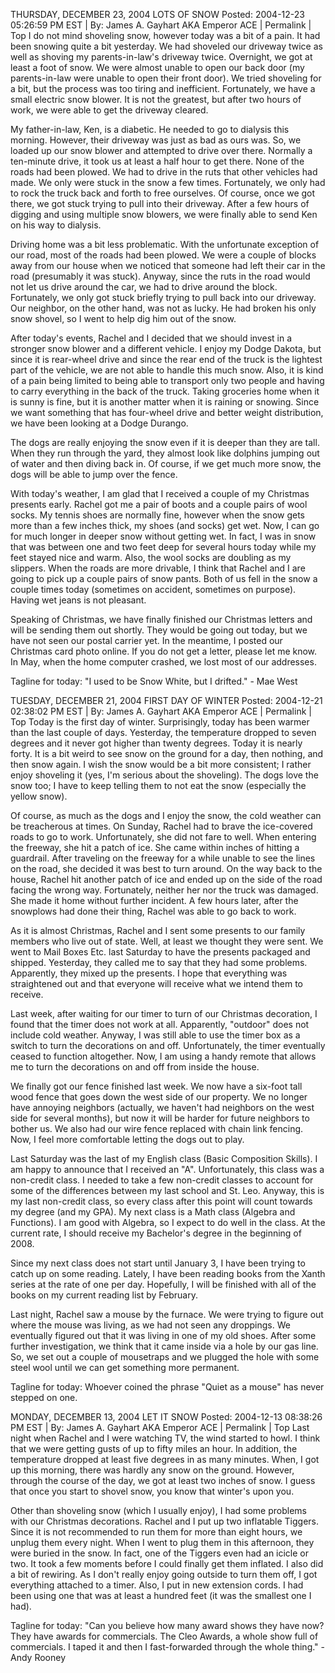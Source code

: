 THURSDAY, DECEMBER 23, 2004
LOTS OF SNOW
Posted: 2004-12-23 05:26:59 PM EST | By: James A. Gayhart AKA Emperor ACE | Permalink | Top
I do not mind shoveling snow, however today was a bit of a pain. It had been snowing quite a bit yesterday. We had shoveled our driveway twice as well as shoving my parents-in-law's driveway twice. Overnight, we got at least a foot of snow. We were almost unable to open our back door (my parents-in-law were unable to open their front door). We tried shoveling for a bit, but the process was too tiring and inefficient. Fortunately, we have a small electric snow blower. It is not the greatest, but after two hours of work, we were able to get the driveway cleared.

My father-in-law, Ken, is a diabetic. He needed to go to dialysis this morning. However, their driveway was just as bad as ours was. So, we loaded up our snow blower and attempted to drive over there. Normally a ten-minute drive, it took us at least a half hour to get there. None of the roads had been plowed. We had to drive in the ruts that other vehicles had made. We only were stuck in the snow a few times. Fortunately, we only had to rock the truck back and forth to free ourselves. Of course, once we got there, we got stuck trying to pull into their driveway. After a few hours of digging and using multiple snow blowers, we were finally able to send Ken on his way to dialysis.

Driving home was a bit less problematic. With the unfortunate exception of our road, most of the roads had been plowed. We were a couple of blocks away from our house when we noticed that someone had left their car in the road (presumably it was stuck). Anyway, since the ruts in the road would not let us drive around the car, we had to drive around the block. Fortunately, we only got stuck briefly trying to pull back into our driveway. Our neighbor, on the other hand, was not as lucky. He had broken his only snow shovel, so I went to help dig him out of the snow.

After today's events, Rachel and I decided that we should invest in a stronger snow blower and a different vehicle. I enjoy my Dodge Dakota, but since it is rear-wheel drive and since the rear end of the truck is the lightest part of the vehicle, we are not able to handle this much snow. Also, it is kind of a pain being limited to being able to transport only two people and having to carry everything in the back of the truck. Taking groceries home when it is sunny is fine, but it is another matter when it is raining or snowing. Since we want something that has four-wheel drive and better weight distribution, we have been looking at a Dodge Durango.

The dogs are really enjoying the snow even if it is deeper than they are tall. When they run through the yard, they almost look like dolphins jumping out of water and then diving back in. Of course, if we get much more snow, the dogs will be able to jump over the fence.

With today's weather, I am glad that I received a couple of my Christmas presents early. Rachel got me a pair of boots and a couple pairs of wool socks. My tennis shoes are normally fine, however when the snow gets more than a few inches thick, my shoes (and socks) get wet. Now, I can go for much longer in deeper snow without getting wet. In fact, I was in snow that was between one and two feet deep for several hours today while my feet stayed nice and warm. Also, the wool socks are doubling as my slippers. When the roads are more drivable, I think that Rachel and I are going to pick up a couple pairs of snow pants. Both of us fell in the snow a couple times today (sometimes on accident, sometimes on purpose). Having wet jeans is not pleasant.

Speaking of Christmas, we have finally finished our Christmas letters and will be sending them out shortly. They would be going out today, but we have not seen our postal carrier yet. In the meantime, I posted our Christmas card photo online. If you do not get a letter, please let me know. In May, when the home computer crashed, we lost most of our addresses.

Tagline for today: "I used to be Snow White, but I drifted." - Mae West

TUESDAY, DECEMBER 21, 2004
FIRST DAY OF WINTER
Posted: 2004-12-21 02:38:02 PM EST | By: James A. Gayhart AKA Emperor ACE | Permalink | Top
Today is the first day of winter. Surprisingly, today has been warmer than the last couple of days. Yesterday, the temperature dropped to seven degrees and it never got higher than twenty degrees. Today it is nearly forty. It is a bit weird to see snow on the ground for a day, then nothing, and then snow again. I wish the snow would be a bit more consistent; I rather enjoy shoveling it (yes, I'm serious about the shoveling). The dogs love the snow too; I have to keep telling them to not eat the snow (especially the yellow snow).

Of course, as much as the dogs and I enjoy the snow, the cold weather can be treacherous at times. On Sunday, Rachel had to brave the ice-covered roads to go to work. Unfortunately, she did not fare to well. When entering the freeway, she hit a patch of ice. She came within inches of hitting a guardrail. After traveling on the freeway for a while unable to see the lines on the road, she decided it was best to turn around. On the way back to the house, Rachel hit another patch of ice and ended up on the side of the road facing the wrong way. Fortunately, neither her nor the truck was damaged. She made it home without further incident. A few hours later, after the snowplows had done their thing, Rachel was able to go back to work.

As it is almost Christmas, Rachel and I sent some presents to our family members who live out of state. Well, at least we thought they were sent. We went to Mail Boxes Etc. last Saturday to have the presents packaged and shipped. Yesterday, they called me to say that they had some problems. Apparently, they mixed up the presents. I hope that everything was straightened out and that everyone will receive what we intend them to receive.

Last week, after waiting for our timer to turn of our Christmas decoration, I found that the timer does not work at all. Apparently, "outdoor" does not include cold weather. Anyway, I was still able to use the timer box as a switch to turn the decorations on and off. Unfortunately, the timer eventually ceased to function altogether. Now, I am using a handy remote that allows me to turn the decorations on and off from inside the house.

We finally got our fence finished last week. We now have a six-foot tall wood fence that goes down the west side of our property. We no longer have annoying neighbors (actually, we haven't had neighbors on the west side for several months), but now it will be harder for future neighbors to bother us. We also had our wire fence replaced with chain link fencing. Now, I feel more comfortable letting the dogs out to play.

Last Saturday was the last of my English class (Basic Composition Skills). I am happy to announce that I received an "A". Unfortunately, this class was a non-credit class. I needed to take a few non-credit classes to account for some of the differences between my last school and St. Leo. Anyway, this is my last non-credit class, so every class after this point will count towards my degree (and my GPA). My next class is a Math class (Algebra and Functions). I am good with Algebra, so I expect to do well in the class. At the current rate, I should receive my Bachelor's degree in the beginning of 2008.

Since my next class does not start until January 3, I have been trying to catch up on some reading. Lately, I have been reading books from the Xanth series at the rate of one per day. Hopefully, I will be finished with all of the books on my current reading list by February.

Last night, Rachel saw a mouse by the furnace. We were trying to figure out where the mouse was living, as we had not seen any droppings. We eventually figured out that it was living in one of my old shoes. After some further investigation, we think that it came inside via a hole by our gas line. So, we set out a couple of mousetraps and we plugged the hole with some steel wool until we can get something more permanent.

Tagline for today: Whoever coined the phrase "Quiet as a mouse" has never stepped on one.

MONDAY, DECEMBER 13, 2004
LET IT SNOW
Posted: 2004-12-13 08:38:26 PM EST | By: James A. Gayhart AKA Emperor ACE | Permalink | Top
Last night when Rachel and I were watching TV, the wind started to howl. I think that we were getting gusts of up to fifty miles an hour. In addition, the temperature dropped at least five degrees in as many minutes. When, I got up this morning, there was hardly any snow on the ground. However, through the course of the day, we got at least two inches of snow. I guess that once you start to shovel snow, you know that winter's upon you.

Other than shoveling snow (which I usually enjoy), I had some problems with our Christmas decorations. Rachel and I put up two inflatable Tiggers. Since it is not recommended to run them for more than eight hours, we unplug them every night. When I went to plug them in this afternoon, they were buried in the snow. In fact, one of the Tiggers even had an icicle or two. It took a few moments before I could finally get them inflated. I also did a bit of rewiring. As I don't really enjoy going outside to turn them off, I got everything attached to a timer. Also, I put in new extension cords. I had been using one that was at least a hundred feet (it was the smallest one I had).

Tagline for today: "Can you believe how many award shows they have now? They have awards for commercials. The Cleo Awards, a whole show full of commercials. I taped it and then I fast-forwarded through the whole thing." - Andy Rooney